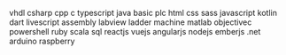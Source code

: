 vhdl csharp cpp c typescript java basic plc html css sass javascript kotlin dart livescript assembly labview ladder machine matlab objectivec powershell ruby scala sql reactjs vuejs angularjs nodejs emberjs .net arduino raspberry
